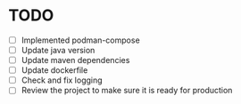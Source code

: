 # TODO

- [ ] Implemented podman-compose
- [ ] Update java version
- [ ] Update maven dependencies
- [ ] Update dockerfile
- [ ] Check and fix logging
- [ ] Review the project to make sure it is ready for production
